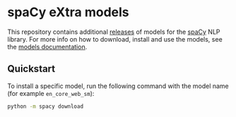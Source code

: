 # spaCy eXtra models
This repository contains additional [releases](https://github.com/explosion/spacy-models/releases)
of models for the [spaCy](https://github.com/explosion/spaCy) NLP library. For
more info on how to download, install and use the models, see the
[models documentation](https://spacy.io/usage/models).


## Quickstart

To install a specific model, run the following command with the model name
(for example `en_core_web_sm`):

```bash
python -m spacy download 
```